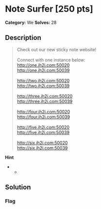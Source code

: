 # Note Surfer [250 pts]

**Category:** We
**Solves:** 28

## Description
>Check out our new sticky note website!<br><br>Connect with one instance below:<br><a href="http://one.jh2i.com:50020">http://one.jh2i.com:50020</a><br><a href="http://one.jh2i.com:50039">http://one.jh2i.com:50039</a><br><br><a href="http://two.jh2i.com:50020">http://two.jh2i.com:50020</a><br><a href="http://two.jh2i.com:50039">http://two.jh2i.com:50039</a><br><br><a href="http://three.jh2i.com:50020">http://three.jh2i.com:50020</a><br><a href="http://three.jh2i.com:50039">http://three.jh2i.com:50039</a><br><br><a href="http://four.jh2i.com:50020">http://four.jh2i.com:50020</a><br><a href="http://four.jh2i.com:50039">http://four.jh2i.com:50039</a><br><br><a href="http://five.jh2i.com:50020">http://five.jh2i.com:50020</a><br><a href="http://five.jh2i.com:50039">http://five.jh2i.com:50039</a><br><br><a href="http://six.jh2i.com:50020">http://six.jh2i.com:50020</a><br><a href="http://six.jh2i.com:50039">http://six.jh2i.com:50039</a><br>

**Hint**
* -

## Solution

### Flag

